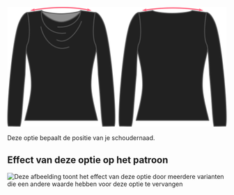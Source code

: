 ![De optie voor overwijdte schouders bij Diana](./shoulderease.svg)

Deze optie bepaalt de positie van je schoudernaad.

## Effect van deze optie op het patroon

![Deze afbeelding toont het effect van deze optie door meerdere varianten die een andere waarde hebben voor deze optie te vervangen](diana\_shoulderease\_sample.svg "Effect van deze optie op het patroon")
